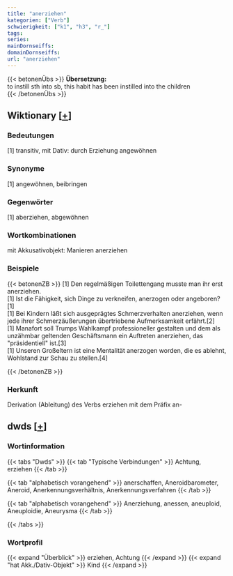 ```yaml
---
title: "anerziehen"
kategorien: ["Verb"]
schwierigkeit: ["k1", "h3", "r_"]
tags:
series:
mainDornseiffs:
domainDornseiffs:
url: "anerziehen"
---
```


{{< betonenÜbs >}}
**Übersetzung:**  
to instill sth into sb, this habit has been instilled into the children  
{{< /betonenÜbs >}}

## Wiktionary [[+](https://de.wiktionary.org/wiki/anerziehen)]

### Bedeutungen
[1] transitiv, mit Dativ: durch Erziehung angewöhnen  

### Synonyme
[1] angewöhnen, beibringen  

### Gegenwörter
[1] aberziehen, abgewöhnen  

### Wortkombinationen
mit Akkusativobjekt: Manieren anerziehen  

### Beispiele
{{< betonenZB >}}
[1] Den regelmäßigen Toilettengang musste man ihr erst anerziehen.  
[1] Ist die Fähigkeit, sich Dinge zu verkneifen, anerzogen oder angeboren?[1]  
[1] Bei Kindern läßt sich ausgeprägtes Schmerzverhalten anerziehen, wenn jede ihrer Schmerzäußerungen übertriebene Aufmerksamkeit erfährt.[2]  
[1] Manafort soll Trumps Wahlkampf professioneller gestalten und dem als unzähmbar geltenden Geschäftsmann ein Auftreten anerziehen, das "präsidentiell" ist.[3]  
[1] Unseren Großeltern ist eine Mentalität anerzogen worden, die es ablehnt, Wohlstand zur Schau zu stellen.[4]  

{{< /betonenZB >}}
### Herkunft
Derivation (Ableitung) des Verbs erziehen mit dem Präfix an-  



## dwds [[+](https://www.dwds.de/wb/anerziehen)]

### Wortinformation
{{< tabs "Dwds" >}}
{{< tab "Typische Verbindungen" >}}
Achtung, erziehen
{{< /tab >}}

{{< tab "alphabetisch vorangehend" >}}
anerschaffen, Aneroidbarometer, Aneroid, Anerkennungsverhältnis, Anerkennungsverfahren
{{< /tab >}}

{{< tab "alphabetisch vorangehend" >}}
Anerziehung, anessen, aneuploid, Aneuploidie, Aneurysma
{{< /tab >}}

{{< /tabs >}}

### Wortprofil
{{< expand "Überblick" >}} erziehen, Achtung {{< /expand >}}
{{< expand "hat Akk./Dativ-Objekt" >}} Kind {{< /expand >}}

